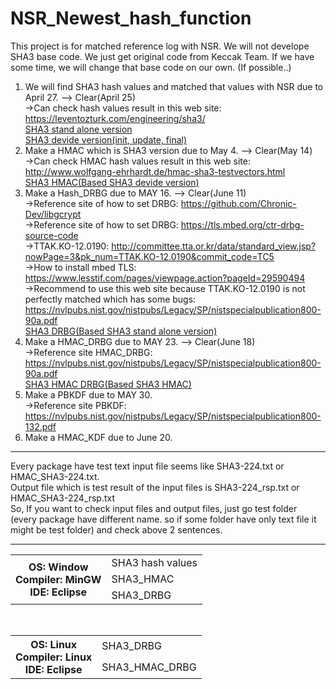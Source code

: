 # NSR_Newest_hash_function
This project is for matched reference log with NSR.
We will not develope SHA3 base code. We just get original code from Keccak Team.
If we have some time, we will change that base code on our own. (If possible..)

1. We will find SHA3 hash values and matched that values with NSR due to April 27. --> Clear(April 25) <br>
 ->Can check hash values result in this web site: https://leventozturk.com/engineering/sha3/ <br>
 <a href="https://github.com/kyu-h/NSR_Newest_hash_function/tree/master/SHA3" target="_blank">SHA3 stand alone version</a> <br>
 <a href="https://github.com/kyu-h/NSR_Newest_hash_function/tree/master/SHA3_Devide_ver" target="_blank">SHA3 devide version(init, update, final)</a> <br>
2. Make a HMAC which is SHA3 version due to May 4. --> Clear(May 14) <br>
 ->Can check HMAC hash values result in this web site: http://www.wolfgang-ehrhardt.de/hmac-sha3-testvectors.html <br>
 <a href="https://github.com/kyu-h/NSR_Newest_hash_function/tree/master/SHA3_HMAC" target="_blank">SHA3 HMAC(Based SHA3 devide version)</a> <br>
3. Make a Hash_DRBG due to MAY 16. --> Clear(June 11)<br>
 ->Reference site of how to set DRBG: https://github.com/Chronic-Dev/libgcrypt <br>
 ->Reference site of how to set DRBG: https://tls.mbed.org/ctr-drbg-source-code <br>
 ->TTAK.KO-12.0190: http://committee.tta.or.kr/data/standard_view.jsp?nowPage=3&pk_num=TTAK.KO-12.0190&commit_code=TC5 <br>
 ->How to install mbed TLS: https://www.lesstif.com/pages/viewpage.action?pageId=29590494 <br>
 ->Recommend to use this web site because TTAK.KO-12.0190 is not perfectly matched which has some bugs: https://nvlpubs.nist.gov/nistpubs/Legacy/SP/nistspecialpublication800-90a.pdf <br>
  <a href="https://github.com/kyu-h/NSR_Newest_hash_function/tree/master/SHA3_DRBG(window_ver)" target="_blank">SHA3 DRBG(Based SHA3 stand alone version)</a> <br>
4. Make a HMAC_DRBG due to MAY 23. --> Clear(June 18)<br>
->Reference site HMAC_DRBG: https://nvlpubs.nist.gov/nistpubs/Legacy/SP/nistspecialpublication800-90a.pdf <br>
<a href="https://github.com/kyu-h/NSR_Newest_hash_function/tree/master/SHA3_HMAC_DRBG" target="_blank">SHA3 HMAC DRBG(Based SHA3 HMAC)</a> <br>
5. Make a PBKDF due to MAY 30. <br>
->Reference site PBKDF: https://nvlpubs.nist.gov/nistpubs/Legacy/SP/nistspecialpublication800-132.pdf <br>
6. Make a HMAC_KDF due to June 20. <br>

<hr>
Every package have test text input file seems like SHA3-224.txt or HMAC_SHA3-224.txt. <br>
Output file which is test result of the input files is SHA3-224_rsp.txt or HMAC_SHA3-224_rsp.txt <br>
So, If you want to check input files and output files, just go test folder (every package have different name. so if some folder have only text file it might be test folder) and check above 2 sentences.

<hr>

<table style="width:100%">
  <tr>
    <th rowspan="3">
    OS: Window<br>
    Compiler: MinGW<br>
    IDE: Eclipse<br></th>
    <td>
    SHA3 hash values<br>
    </td>
  </tr>
  <tr>
    <td>SHA3_HMAC</td>
  </tr>
 <tr>
    <td>SHA3_DRBG</td>
  </tr>
</table>
<br>

<table style="width:100%">
  <tr>
    <th rowspan="2">
    OS: Linux<br>
    Compiler: Linux<br>
    IDE: Eclipse<br></th>
    <td>
    SHA3_DRBG<br>
    </td>
  </tr>
  <tr>
    <td>SHA3_HMAC_DRBG</td>
  </tr>
</table>

